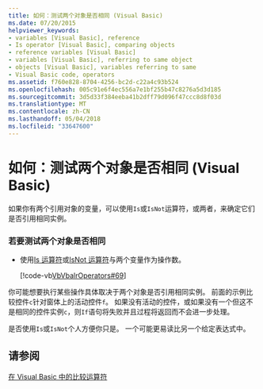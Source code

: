 ```yaml
---
title: 如何：测试两个对象是否相同 (Visual Basic)
ms.date: 07/20/2015
helpviewer_keywords:
- variables [Visual Basic], reference
- Is operator [Visual Basic], comparing objects
- reference variables [Visual Basic]
- variables [Visual Basic], referring to same object
- objects [Visual Basic], variables referring to same
- Visual Basic code, operators
ms.assetid: f760e828-8704-4256-bc2d-c22a4c93b524
ms.openlocfilehash: 005c91e6f4ec556a7e1bf255b47c8276a5d3d185
ms.sourcegitcommit: 3d5d33f384eeba41b2dff79d096f47ccc8d8f03d
ms.translationtype: MT
ms.contentlocale: zh-CN
ms.lasthandoff: 05/04/2018
ms.locfileid: "33647600"
---
```

# <a name="how-to-test-whether-two-objects-are-the-same-visual-basic"></a>如何：测试两个对象是否相同 (Visual Basic)
如果你有两个引用对象的变量，可以使用`Is`或`IsNot`运算符，或两者，来确定它们是否引用相同实例。  
  
### <a name="to-test-whether-two-objects-are-the-same"></a>若要测试两个对象是否相同  
  
-   使用[Is 运算符](../../../../visual-basic/language-reference/operators/is-operator.md)或[IsNot 运算符](../../../../visual-basic/language-reference/operators/isnot-operator.md)与两个变量作为操作数。  
  
     [!code-vb[VbVbalrOperators#69](../../../../visual-basic/language-reference/operators/codesnippet/VisualBasic/how-to-test-whether-two-objects-are-the-same_1.vb)]  
  
 你可能想要执行某些操作具体取决于两个对象是否引用相同实例。 前面的示例比较控件`c`针对窗体上的活动控件`f`。 如果没有活动的控件，或如果没有一个但这不是相同的控件实例`c`，则`If`语句将失败并且过程将返回而不会进一步处理。  
  
 是否使用`Is`或`IsNot`个人方便你只是。 一个可能更易读比另一个给定表达式中。  
  
## <a name="see-also"></a>请参阅  
 [在 Visual Basic 中的比较运算符](../../../../visual-basic/programming-guide/language-features/operators-and-expressions/comparison-operators.md)
